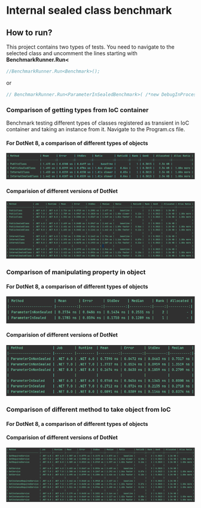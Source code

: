 # Internal sealed class benchmark

## How to run?
This project contains two types of tests. You need to navigate to the selected class and uncomment the lines starting with 
**BenchmarkRunner.Run<**
```csharp
//BenchmarkRunner.Run<Benchmark>();
```
or
```csharp
// BenchmarkRunner.Run<ParameterInSealedBenchmark>( /*new DebugInProcessConfig()*/);
```
### Comparison of getting types from IoC container
Benchmark testing different types of classes registered as transient in IoC container and taking an instance from it.
Navigate to the Program.cs file.
#### For DotNet 8, a comparison of different types of objects
![InternalSealed.png](InternalSealed.png)
#### Comparision of different versions of DotNet
![IoCVersionComparison.png](IoCVersionComparison.png)

### Comparison of manipulating property in object
#### For DotNet 8, a comparison of different types of objects
![DotNet8ParameterIn.png](DotNet8ParameterIn.png)
#### Comparision of different versions of DotNet
![ParameterIn.png](ParameterIn.png)

### Comparison of different method to take object from IoC
#### For DotNet 8, a comparison of different types of objects

#### Comparision of different versions of DotNet
![IoCMethodVersions.png](IoCMethodVersions.png)
